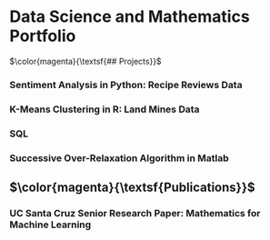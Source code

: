 # Data Science and Mathematics Portfolio

<!---#### Technical Skills: Python, R, SQL, Matlab, Stata

## Education 			        		
- B.S., Mathematics Theory and Computation; B.A., Economics | The University of California, Santa Cruz (_December 2023_)

Senior Reserach Paper: Mathematics for Machine Learning

## Work Experience
**Business Analytics Extern @ HP (_February 2024 - March 2024_)**

**Machine Learning Researcher @ Tech4Good (_June 2023 - December 2023_)**

**Economics Tutor @ The University of California, Santa Cruz (_March 2022 - June 2022_)**

**Mathematics Tutor @ The University of California, Santa Cruz (_September 2021 - March 2022_)** -->

$\color{magenta}{\textsf{## Projects}}$

### Sentiment Analysis in Python: Recipe Reviews Data

### K-Means Clustering in R: Land Mines Data

### SQL

### Successive Over-Relaxation Algorithm in Matlab

## $\color{magenta}{\textsf{Publications}}$

### UC Santa Cruz Senior Research Paper: Mathematics for Machine Learning
<!--- ### [Algorithm for Solving System of Equations with Gaussian Elimination in Matlab](https://github.com/arielseidman/Gaussian-Elimination/blob/main/gauss_e2.m) 

### Jacobi and Gauss-Seidel Algorithms in Matlab

-->

<!---              ### Algorithm for Row Reduction Using Inverse of Matrix in Matlab -->

